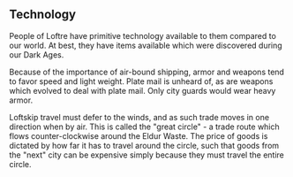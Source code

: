 ## Technology

People of Loftre have primitive technology available to them compared to our world. At best, they have items available which were discovered during our Dark Ages.

Because of the importance of air-bound shipping, armor and weapons tend to favor speed and light weight. Plate mail is unheard of, as are weapons which evolved to deal with plate mail. Only city guards would wear heavy armor.

Loftskip travel must defer to the winds, and as such trade moves in one direction when by air. This is called the "great circle" - a trade route which flows counter-clockwise around the Eldur Waste. The price of goods is dictated by how far it has to travel around the circle, such that goods from the "next" city can be expensive simply because they must travel the entire circle.
